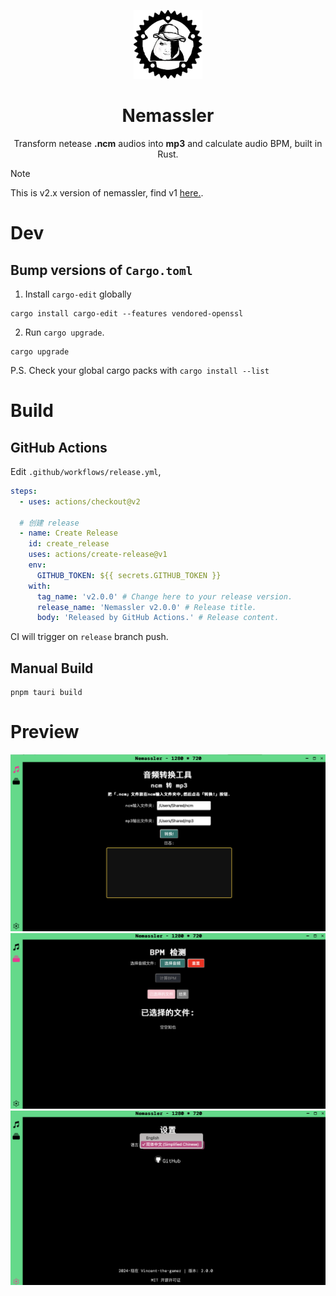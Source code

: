 <p align="center">
  <img src="./.github/img/nmsl-rust.png" 
       style="height: 110px;"/>
</p>

<h1 align="center">Nemassler</h1>

<p align="center">
  Transform netease <b>.ncm</b> audios into <b>mp3</b> and calculate audio BPM, built in Rust.
</p>

> [!NOTE]
> This is v2.x version of nemassler, find v1 [here.](https://github.com/Vincent-the-gamer/nemassler/tree/v1).

# Dev
## Bump versions of `Cargo.toml`

1. Install `cargo-edit` globally

```shell
cargo install cargo-edit --features vendored-openssl
```

2. Run `cargo upgrade`.

```shell
cargo upgrade
```

P.S. Check your global cargo packs with `cargo install --list`


# Build

## GitHub Actions
Edit `.github/workflows/release.yml`,

```yaml
steps:
  - uses: actions/checkout@v2

  # 创建 release
  - name: Create Release
    id: create_release
    uses: actions/create-release@v1
    env:
      GITHUB_TOKEN: ${{ secrets.GITHUB_TOKEN }}
    with:
      tag_name: 'v2.0.0' # Change here to your release version.
      release_name: 'Nemassler v2.0.0' # Release title.
      body: 'Released by GitHub Actions.' # Release content.
```

CI will trigger on `release` branch push.


## Manual Build
```shell
pnpm tauri build
```

# Preview

![preview1](.github/img/preview1.png)
![preview2](.github/img/preview2.png)
![preview3](.github/img/preview3.png)